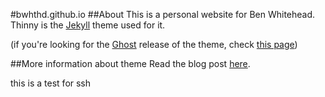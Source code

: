 #bwhthd.github.io
##About
This is a personal website for Ben Whitehead. Thinny is the [Jekyll](https://github.com/TryGhost/Ghost) theme used for it.

(if you're looking for the [Ghost](http://ghost.org) release of the theme, check [this page](https://github.com/camporez/Thinny/releases/tag/v0.3-alexandra))

##More information about theme
Read the blog post [here](http://camporez.com/blog/thinny-2/).

this is a test for ssh

